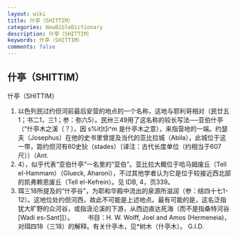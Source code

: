 ```yaml
---
layout: wiki
title: 什亭（SHITTIM）
categories: NewBibleDictionary
description: 什亭（SHITTIM）
keywords: 什亭（SHITTIM）
comments: false
---
```


## 什亭（SHITTIM）



什亭（SHITTIM）
1. 以色列民过约但河前最后安营的地点的一个名称，这地与耶利哥相对（民廿五1；书二1，三1；参：弥六5）。民卅三49用了这名称的较长写法──亚伯什亭（“什亭木之溪〔？〕，因 s%it]t]i^m 是什亭木之意），来指营地的一端。约瑟夫（Josephus）在他的史书里曾提及当代的亚比拉城（Abila），此城位于这一带，距约但河有60史狄（stades）〔译注：古代长度单位（约相当于607尺）〕（Ant.
5. 4），似乎代表“亚伯什亭”一名里的“亚伯”。亚比拉大概位于哈马姆废丘（Tell el-Hammam）（Glueck, Aharoni），不过其他学者认为它是位于较接近西北部的凯弗赖恩废丘（Tell el-Kefrein）。见 IDB,
4，页339。
2. 珥三18所提及的“什亭谷”，为耶和华殿中流出的泉源所滋润（参：结四十七1-12）。这地位处约但河西，故此不可能是上述地点。最有可能的是，这名泛指犹大旷野的众河谷，或指汲沦溪的下游，从西边直达死海（而不是指桑特河谷 [Wadi es-Sant]]）。
　　书目：H. W. Wolff, Joel and Amos (Hermeneia)，对珥四18（三18）的解释。有关什亭木，见*树木（什亭木）。
G.I.D.




